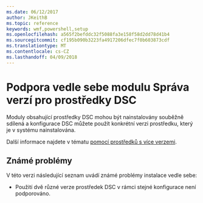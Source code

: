 ```yaml
---
ms.date: 06/12/2017
author: JKeithB
ms.topic: reference
keywords: wmf,powershell,setup
ms.openlocfilehash: a565f2befddc32f5088fa3e158f58d2dd78d41b4
ms.sourcegitcommit: cf195b090b3223fa4917206dfec7f0b603873cdf
ms.translationtype: MT
ms.contentlocale: cs-CZ
ms.lasthandoff: 04/09/2018
---
```

# <a name="side-by-side-module-versioning-support-for-dsc-resources"></a>Podpora vedle sebe modulu Správa verzí pro prostředky DSC

Moduly obsahující prostředky DSC mohou být nainstalovány souběžně sdílená a konfigurace DSC můžete použít konkrétní verzi prostředku, který je v systému nainstalována.

Další informace najdete v tématu [pomocí prostředků s více verzemi](https://msdn.microsoft.com/powershell/dsc/sxsresource).

## <a name="known-issues"></a>Známé problémy

V této verzi následující seznam uvádí známé problémy instalace vedle sebe:

-   Použití dvě různé verze prostředek DSC v rámci stejné konfigurace není podporováno.